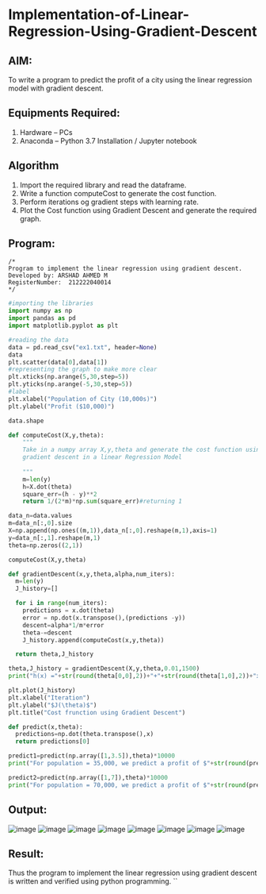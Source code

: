 # Implementation-of-Linear-Regression-Using-Gradient-Descent

## AIM:
To write a program to predict the profit of a city using the linear regression model with gradient descent.

## Equipments Required:
1. Hardware – PCs
2. Anaconda – Python 3.7 Installation / Jupyter notebook

## Algorithm
1. Import the required library and read the dataframe.
2. Write a function computeCost to generate the cost function.
3. Perform iterations og gradient steps with learning rate.
4. Plot the Cost function using Gradient Descent and generate the required graph.

## Program:
```
/*
Program to implement the linear regression using gradient descent.
Developed by: ARSHAD AHMED M
RegisterNumber:  212222040014
*/
```
``` py
#importing the libraries
import numpy as np
import pandas as pd
import matplotlib.pyplot as plt

#reading the data
data = pd.read_csv("ex1.txt", header=None)
data
plt.scatter(data[0],data[1])
#representing the graph to make more clear
plt.xticks(np.arange(5,30,step=5))
plt.yticks(np.arange(-5,30,step=5))
#label
plt.xlabel("Population of City (10,000s)")
plt.ylabel("Profit ($10,000)")

data.shape

def computeCost(X,y,theta):
    """
    Take in a numpy array X,y,theta and generate the cost function using
    gradient descent in a linear Regression Model
    
    """
    m=len(y)
    h=X.dot(theta)
    square_err=(h - y)**2
    return 1/(2*m)*np.sum(square_err)#returning 1

data_n=data.values
m=data_n[:,0].size
X=np.append(np.ones((m,1)),data_n[:,0].reshape(m,1),axis=1)
y=data_n[:,1].reshape(m,1)
theta=np.zeros((2,1))

computeCost(X,y,theta)

def gradientDescent(x,y,theta,alpha,num_iters):
  m=len(y)
  J_history=[]

  for i in range(num_iters):
    predictions = x.dot(theta)
    error = np.dot(x.transpose(),(predictions -y))
    descent=alpha*1/m*error
    theta-=descent
    J_history.append(computeCost(x,y,theta))

  return theta,J_history

theta,J_history = gradientDescent(X,y,theta,0.01,1500)
print("h(x) ="+str(round(theta[0,0],2))+"+"+str(round(theta[1,0],2))+"x1")

plt.plot(J_history)
plt.xlabel("Iteration")
plt.ylabel("$J(\theta)$")
plt.title("Cost frunction using Gradient Descent")

def predict(x,theta):
  predictions=np.dot(theta.transpose(),x)
  return predictions[0]

predict1=predict(np.array([1,3.5]),theta)*10000
print("For population = 35,000, we predict a profit of $"+str(round(predict1,0)))

predict2=predict(np.array([1,7]),theta)*10000
print("For population = 70,000, we predict a profit of $"+str(round(predict2,0)))
```

## Output:
![image](https://github.com/ARSHADAHMEDM/Implementation-of-Linear-Regression-Using-Gradient-Descent/assets/128116503/538cf001-0e31-4d0a-b2d3-71819177263f)
![image](https://github.com/ARSHADAHMEDM/Implementation-of-Linear-Regression-Using-Gradient-Descent/assets/128116503/cd18994b-0103-430d-b193-b31dab8fb254)
![image](https://github.com/ARSHADAHMEDM/Implementation-of-Linear-Regression-Using-Gradient-Descent/assets/128116503/7455c31d-0d12-4bfc-866e-9f27c72e3baf)
![image](https://github.com/ARSHADAHMEDM/Implementation-of-Linear-Regression-Using-Gradient-Descent/assets/128116503/2b10836c-fbc0-4aae-98da-0a1c8facc6a3)
![image](https://github.com/ARSHADAHMEDM/Implementation-of-Linear-Regression-Using-Gradient-Descent/assets/128116503/23618762-08dc-464b-ae11-215f7ec05c6b)
![image](https://github.com/ARSHADAHMEDM/Implementation-of-Linear-Regression-Using-Gradient-Descent/assets/128116503/f0ac7fa7-0c56-46c2-b3c0-bfdc13c371d4)
![image](https://github.com/ARSHADAHMEDM/Implementation-of-Linear-Regression-Using-Gradient-Descent/assets/128116503/fc058013-d6a6-4827-a461-1c3eeb8b3689)
![image](https://github.com/ARSHADAHMEDM/Implementation-of-Linear-Regression-Using-Gradient-Descent/assets/128116503/a5823021-007c-43aa-a709-072e56934cec)

## Result:
Thus the program to implement the linear regression using gradient descent is written and verified using python programming.
``
